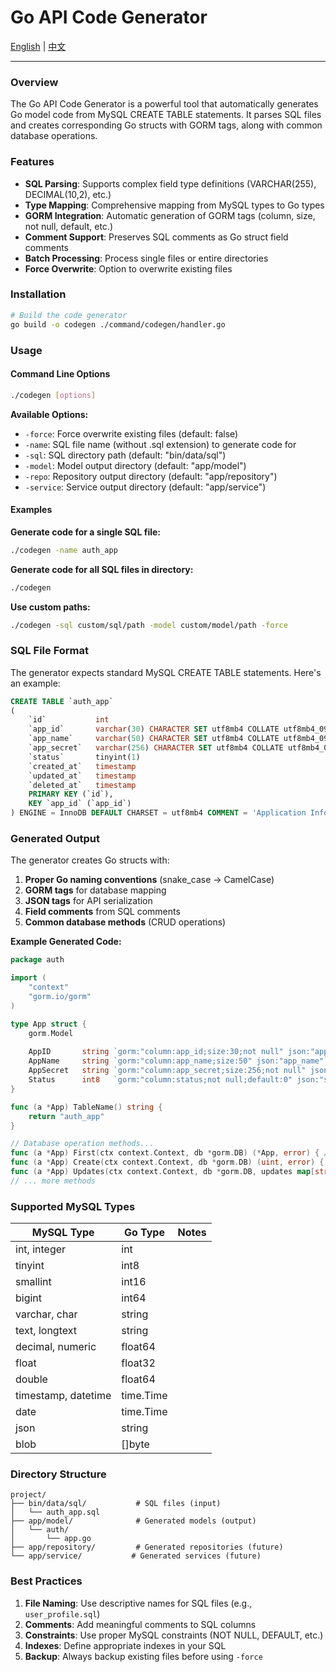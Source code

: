 # Go API Code Generator

[English](README.md#english) | [中文](README_ZH.MD)

---
### Overview

The Go API Code Generator is a powerful tool that automatically generates Go model code from MySQL CREATE TABLE statements. It parses SQL files and creates corresponding Go structs with GORM tags, along with common database operations.

### Features

- **SQL Parsing**: Supports complex field type definitions (VARCHAR(255), DECIMAL(10,2), etc.)
- **Type Mapping**: Comprehensive mapping from MySQL types to Go types
- **GORM Integration**: Automatic generation of GORM tags (column, size, not null, default, etc.)
- **Comment Support**: Preserves SQL comments as Go struct field comments
- **Batch Processing**: Process single files or entire directories
- **Force Overwrite**: Option to overwrite existing files

### Installation

```bash
# Build the code generator
go build -o codegen ./command/codegen/handler.go
```

### Usage

#### Command Line Options

```bash
./codegen [options]
```

**Available Options:**

- `-force`: Force overwrite existing files (default: false)
- `-name`: SQL file name (without .sql extension) to generate code for
- `-sql`: SQL directory path (default: "bin/data/sql")
- `-model`: Model output directory (default: "app/model")
- `-repo`: Repository output directory (default: "app/repository")
- `-service`: Service output directory (default: "app/service")

#### Examples

**Generate code for a single SQL file:**
```bash
./codegen -name auth_app
```

**Generate code for all SQL files in directory:**
```bash
./codegen
```

**Use custom paths:**
```bash
./codegen -sql custom/sql/path -model custom/model/path -force
```

### SQL File Format

The generator expects standard MySQL CREATE TABLE statements. Here's an example:

```sql
CREATE TABLE `auth_app`
(
    `id`           int                                                           NOT NULL AUTO_INCREMENT COMMENT 'Primary Key',
    `app_id`       varchar(30) CHARACTER SET utf8mb4 COLLATE utf8mb4_0900_ai_ci  NOT NULL COMMENT 'Application ID',
    `app_name`     varchar(50) CHARACTER SET utf8mb4 COLLATE utf8mb4_0900_ai_ci           DEFAULT NULL COMMENT 'Application Name',
    `app_secret`   varchar(256) CHARACTER SET utf8mb4 COLLATE utf8mb4_0900_ai_ci NOT NULL COMMENT 'Application Secret',
    `status`       tinyint(1)                                                    NOT NULL DEFAULT '0' COMMENT 'Status: 0=Inactive, 1=Active, 2=Disabled',
    `created_at`   timestamp                                                     NULL     DEFAULT CURRENT_TIMESTAMP,
    `updated_at`   timestamp                                                     NULL     DEFAULT CURRENT_TIMESTAMP ON UPDATE CURRENT_TIMESTAMP,
    `deleted_at`   timestamp                                                     NULL     DEFAULT NULL,
    PRIMARY KEY (`id`),
    KEY `app_id` (`app_id`)
) ENGINE = InnoDB DEFAULT CHARSET = utf8mb4 COMMENT = 'Application Information Table';
```

### Generated Output

The generator creates Go structs with:

1. **Proper Go naming conventions** (snake_case → CamelCase)
2. **GORM tags** for database mapping
3. **JSON tags** for API serialization
4. **Field comments** from SQL comments
5. **Common database methods** (CRUD operations)

**Example Generated Code:**

```go
package auth

import (
    "context"
    "gorm.io/gorm"
)

type App struct {
    gorm.Model
    
    AppID       string `gorm:"column:app_id;size:30;not null" json:"app_id"`           // Application ID
    AppName     string `gorm:"column:app_name;size:50" json:"app_name"`                // Application Name
    AppSecret   string `gorm:"column:app_secret;size:256;not null" json:"app_secret"`  // Application Secret
    Status      int8   `gorm:"column:status;not null;default:0" json:"status"`         // Status: 0=Inactive, 1=Active, 2=Disabled
}

func (a *App) TableName() string {
    return "auth_app"
}

// Database operation methods...
func (a *App) First(ctx context.Context, db *gorm.DB) (*App, error) { /* ... */ }
func (a *App) Create(ctx context.Context, db *gorm.DB) (uint, error) { /* ... */ }
func (a *App) Updates(ctx context.Context, db *gorm.DB, updates map[string]interface{}) error { /* ... */ }
// ... more methods
```

### Supported MySQL Types

| MySQL Type | Go Type | Notes |
|------------|---------|-------|
| int, integer | int | |
| tinyint | int8 | |
| smallint | int16 | |
| bigint | int64 | |
| varchar, char | string | |
| text, longtext | string | |
| decimal, numeric | float64 | |
| float | float32 | |
| double | float64 | |
| timestamp, datetime | time.Time | |
| date | time.Time | |
| json | string | |
| blob | []byte | |

### Directory Structure

```
project/
├── bin/data/sql/           # SQL files (input)
│   └── auth_app.sql
├── app/model/              # Generated models (output)
│   └── auth/
│       └── app.go
├── app/repository/         # Generated repositories (future)
└── app/service/           # Generated services (future)
```

### Best Practices

1. **File Naming**: Use descriptive names for SQL files (e.g., `user_profile.sql`)
2. **Comments**: Add meaningful comments to SQL columns
3. **Constraints**: Use proper MySQL constraints (NOT NULL, DEFAULT, etc.)
4. **Indexes**: Define appropriate indexes in your SQL
5. **Backup**: Always backup existing files before using `-force`
